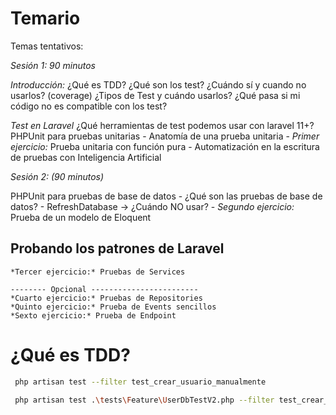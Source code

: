 # Temario

Temas tentativos:


*Sesión 1: 90 minutos*

*Introducción:*
¿Qué es TDD?
¿Qué son los test?
¿Cuándo sí y cuando no usarlos? (coverage)
¿Tipos de Test y cuándo usarlos?
¿Qué pasa si mi código no es compatible con los test?




*Test en Laravel*
¿Qué herramientas de test podemos usar con laravel 11+?
PHPUnit para pruebas unitarias
    - Anatomía de una prueba unitaria
    - *Primer ejercicio:* Prueba unitaria con función pura
    - Automatización en la escritura de pruebas con Inteligencia Artificial



*Sesión 2: (90 minutos)*

PHPUnit para pruebas de base de datos
    - ¿Qué son las pruebas de base de datos?
    - RefreshDatabase -> ¿Cuándo NO usar?
    - *Segundo ejercicio:* Prueba de un modelo de Eloquent

## Probando los patrones de Laravel
    *Tercer ejercicio:* Pruebas de Services
    
    -------- Opcional ------------------------
    *Cuarto ejercicio:* Pruebas de Repositories
    *Quinto ejercicio:* Prueba de Events sencillos
    *Sexto ejercicio:* Prueba de Endpoint

# ¿Qué es TDD?

``` sh
 php artisan test --filter test_crear_usuario_manualmente
```

``` sh
 php artisan test .\tests\Feature\UserDbTestV2.php --filter test_crear_usuario_manualmente
```
